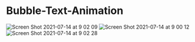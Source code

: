 # Bubble-Text-Animation

![Screen Shot 2021-07-14 at 9 02 09](https://user-images.githubusercontent.com/84512960/125571104-ea4d6823-66c9-4eb2-adc7-4f784ae38247.png)
![Screen Shot 2021-07-14 at 9 00 12](https://user-images.githubusercontent.com/84512960/125570916-365b0732-3297-41d1-a476-4be6eeece742.png)
![Screen Shot 2021-07-14 at 9 02 28](https://user-images.githubusercontent.com/84512960/125571116-6d38dabc-5339-4548-82d7-c57d4c0320a8.png)
